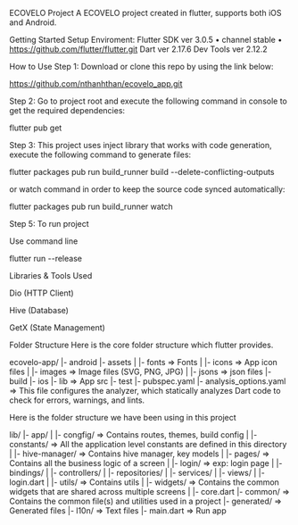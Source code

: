 ECOVELO Project
A ECOVELO project created in flutter, supports both iOS and Android.

Getting Started
Setup Enviroment:
Flutter SDK ver 3.0.5 • channel stable • https://github.com/flutter/flutter.git
Dart ver 2.17.6
Dev Tools ver 2.12.2

How to Use
Step 1:
Download or clone this repo by using the link below:

https://github.com/nthanhthan/ecovelo_app.git


Step 2:
Go to project root and execute the following command in console to get the required dependencies:

flutter pub get 

Step 3:
This project uses inject library that works with code generation, execute the following command to generate files:

flutter packages pub run build_runner build --delete-conflicting-outputs


or watch command in order to keep the source code synced automatically:

flutter packages pub run build_runner watch


Step 5:
To run project

Use command line

flutter run --release 



Libraries & Tools Used


Dio (HTTP Client)

Hive (Database)

GetX (State Management)


Folder Structure
Here is the core folder structure which flutter provides.

ecovelo-app/
|-  android
|-  assets
|   |- fonts                => Fonts
|   |- icons                => App icon files
|   |- images               => Image files (SVG, PNG, JPG)
|   |- jsons               => json files
|-  build
|-  ios
|-  lib                     => App src
|-  test
|-  pubspec.yaml
|-  analysis_options.yaml   => This file configures the analyzer, which statically analyzes Dart code to check for errors, warnings, and lints.


Here is the folder structure we have been using in this project

lib/
|-  app/
|   |-  congfig/        => Contains routes, themes, build config
|   |-  constants/      => All the application level constants are defined in this directory 
|   |-  hive-manager/   => Contains hive manager, key models
|   |-  pages/          => Contains all the business logic of a screen
|       |-  login/      => exp: login page
|           |-  bindings/
|           |-  controllers/
|           |-  repositories/
|           |-  services/
|           |-  views/
|           |-  login.dart
|   |-  utils/          => Contains utils
|   |-  widgets/        => Contains the common widgets that are shared across multiple screens
|   |-  core.dart
|-  common/             => Contains the common file(s) and utilities used in a project
|-  generated/          => Generated files
|-  l10n/               => Text files
|-  main.dart           => Run app
